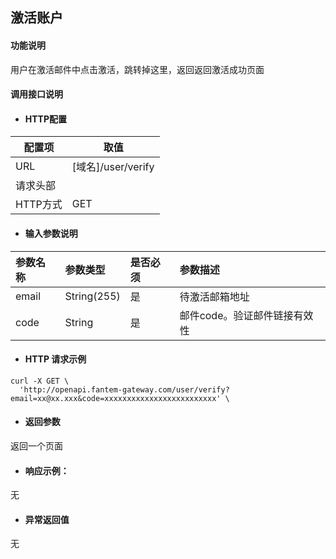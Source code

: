 ## 激活账户

#### 功能说明
用户在激活邮件中点击激活，跳转掉这里，返回返回激活成功页面


#### 调用接口说明

* #### HTTP配置

| 配置项 | 取值 |
| --- | --- |
| URL | \[域名\]/user/verify|
| 请求头部 |   |
| HTTP方式 | GET |

* #### 输入参数说明

| 参数名称 | 参数类型 | 是否必须 | 参数描述 |
| :--- | :--- | :--- | :--- |
| email| String\(255\) | 是 | 待激活邮箱地址|
| code| String | 是 | 邮件code。验证邮件链接有效性 |

* #### HTTP 请求示例

```
curl -X GET \
  'http://openapi.fantem-gateway.com/user/verify?email=xx@xx.xxx&code=xxxxxxxxxxxxxxxxxxxxxxxxx' \
```

* #### 返回参数

返回一个页面

* #### 响应示例：

无

* #### 异常返回值

无 


